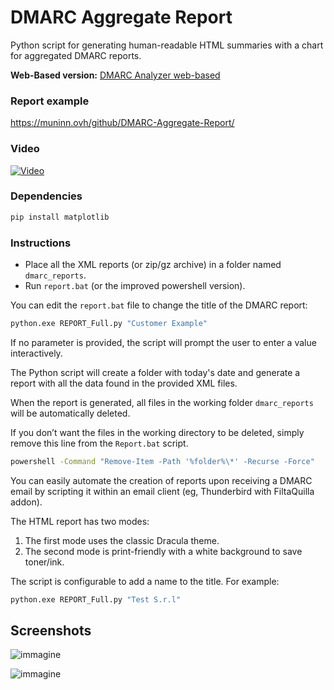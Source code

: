# DMARC Aggregate Report
Python script for generating human-readable HTML summaries with a chart for aggregated DMARC reports.

**Web-Based version:** [DMARC Analyzer web-based](https://github.com/Leproide/DMARC-Analyzer-web-based/tree/main)  

### Report example
https://muninn.ovh/github/DMARC-Aggregate-Report/

### Video
[![Video](https://github.com/user-attachments/assets/603f70a2-505c-4dd7-8744-1ca66ca161e3)](https://youtu.be/uKuLERWC6co)

### Dependencies
```bash
pip install matplotlib
```
### Instructions

- Place all the XML reports (or zip/gz archive) in a folder named `dmarc_reports`.
- Run `report.bat` (or the improved powershell version).

You can edit the `report.bat` file to change the title of the DMARC report:
```bash
python.exe REPORT_Full.py "Customer Example"
```
If no parameter is provided, the script will prompt the user to enter a value interactively.

The Python script will create a folder with today's date and generate a report with all the data found in the provided XML files.

When the report is generated, all files in the working folder `dmarc_reports` will be automatically deleted. 

If you don’t want the files in the working directory to be deleted, simply remove this line from the `Report.bat` script.
```bash
powershell -Command "Remove-Item -Path '%folder%\*' -Recurse -Force"
```

You can easily automate the creation of reports upon receiving a DMARC email by scripting it within an email client (eg, Thunderbird with FiltaQuilla addon).

The HTML report has two modes:
1. The first mode uses the classic Dracula theme.
2. The second mode is print-friendly with a white background to save toner/ink.

The script is configurable to add a name to the title. For example:
```bash
python.exe REPORT_Full.py "Test S.r.l"
```


## Screenshots
![immagine](https://github.com/user-attachments/assets/e730f4d7-c841-4510-b275-f123840463b5)

![immagine](https://github.com/user-attachments/assets/e36cb8b6-a32c-4735-be3c-73183e507946)

